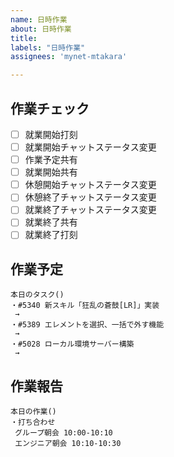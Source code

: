 ```yaml
---
name: 日時作業
about: 日時作業
title: 
labels: "日時作業"
assignees: 'mynet-mtakara'

---
```


## 作業チェック
- [ ] 就業開始打刻
- [ ] 就業開始チャットステータス変更
- [ ] 作業予定共有
- [ ] 就業開始共有
- [ ] 休憩開始チャットステータス変更
- [ ] 休憩終了チャットステータス変更
- [ ] 就業終了チャットステータス変更
- [ ] 就業終了共有
- [ ] 就業終了打刻

## 作業予定
```
本日のタスク()
・#5340 新スキル「狂乱の蒼鼓[LR]」実装
 →
・#5389 エレメントを選択、一括で外す機能
 →
・#5028 ローカル環境サーバー構築
 →
```
## 作業報告
```
本日の作業()
・打ち合わせ
 グループ朝会 10:00-10:10
 エンジニア朝会 10:10-10:30
```
